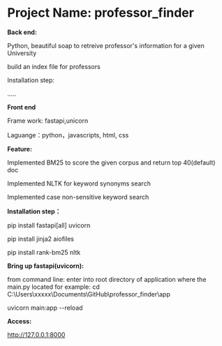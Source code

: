 # Project Name: professor_finder

**Back end:**

Python, beautiful soap to retreive professor's information for a given University

build an index file for professors

Installation step:

.....

**Front end**

Frame work: fastapi,unicorn

Laguange：python，javascripts, html, css

**Feature:**

Implemented BM25 to score the given corpus and return top 40(default) doc

Implemented NLTK for keyword synonyms search

Implemented case non-sensitive keyword search

**Installation step：**

pip install fastapi[all] uvicorn

pip install jinja2 aiofiles

pip install rank-bm25 nltk

**Bring up fastapi(uvicorn):**

from command line: enter into root directory of application where the main.py located
for example:
cd C:\Users\xxxxx\Documents\GitHub\professor_finder\app

uvicorn main:app --reload

**Access:**

http://127.0.0.1:8000

